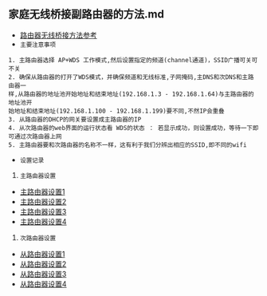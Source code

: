 ## 家庭无线桥接副路由器的方法.md
* [路由器无线桥接方法参考](http://www.huahuo.com/changshi/hulianwangcs/52331.html)
* `主要注意事项`
```
1. 主路由器选择 AP+WDS 工作模式,然后设置指定的频道(channel通道)，SSID广播可关可不关
2. 确保从路由器的打开了WDS模式，并确保频道和无线标准,子网掩码,主DNS和次DNS和主路由器一
样,从路由器的地址池开始地址和结束地址(192.168.1.3 - 192.168.1.64)与主路由器的地址池开
始地址和结束地址(192.168.1.100 - 192.168.1.199)要不同,不然IP会重叠
3. 从路由器的DHCP的网关要设置成主路由器的IP
4. 从次路由器的web界面的运行状态看 WDS的状态 ： 若显示成功，则设置成功，等待一下即可通过次路由器上网
5. 主路由器要和次路由器的名称不一样，这有利于我们分辨出相应的SSID,即不同的wifi
```
* `设置记录`
1. `主路由器设置`
* [主路由器设置1](https://github.com/GalenDeng/Wireless-router-bridging/blob/master/%E4%B8%BB%E8%B7%AF%E7%94%B1%E5%99%A8%E8%AE%BE%E7%BD%AE1.JPG)
* [主路由器设置2](https://github.com/GalenDeng/Wireless-router-bridging/blob/master/%E4%B8%BB%E8%B7%AF%E7%94%B1%E5%99%A8%E8%AE%BE%E7%BD%AE2.JPG)
* [主路由器设置3](https://github.com/GalenDeng/Wireless-router-bridging/blob/master/%E4%B8%BB%E8%B7%AF%E7%94%B1%E5%99%A8%E8%AE%BE%E7%BD%AE3.JPG)
* [主路由器设置4](https://github.com/GalenDeng/Wireless-router-bridging/blob/master/%E4%B8%BB%E8%B7%AF%E7%94%B1%E5%99%A8%E8%AE%BE%E7%BD%AE4.JPG)

1. `次路由器设置`
* [从路由器设置1](https://github.com/GalenDeng/Wireless-router-bridging/blob/master/%E4%BB%8E%E8%B7%AF%E7%94%B1%E5%99%A8%E8%AE%BE%E7%BD%AE1.jpg)
* [从路由器设置2](https://github.com/GalenDeng/Wireless-router-bridging/blob/master/%E4%BB%8E%E8%B7%AF%E7%94%B1%E5%99%A8%E8%AE%BE%E7%BD%AE2-LAN%E8%AE%BE%E7%BD%AE.jpg)
* [从路由器设置3](https://github.com/GalenDeng/Wireless-router-bridging/blob/master/%E4%BB%8E%E8%B7%AF%E7%94%B1%E5%99%A8%E8%AE%BE%E7%BD%AE3-%E6%97%A0%E7%BA%BF%E5%9F%BA%E6%9C%AC%E8%AE%BE%E7%BD%AE.jpg)
* [从路由器设置4](https://github.com/GalenDeng/Wireless-router-bridging/blob/master/%E4%BB%8E%E8%B7%AF%E7%94%B1%E5%99%A8%E8%AE%BE%E7%BD%AE4-DHCP%E6%9C%8D%E5%8A%A1%E5%99%A8%E8%AE%BE%E7%BD%AE.jpg)
